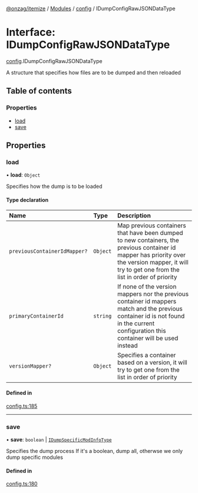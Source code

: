 [@onzag/itemize](../README.md) / [Modules](../modules.md) / [config](../modules/config.md) / IDumpConfigRawJSONDataType

# Interface: IDumpConfigRawJSONDataType

[config](../modules/config.md).IDumpConfigRawJSONDataType

A structure that specifies how files are to be dumped
and then reloaded

## Table of contents

### Properties

- [load](config.IDumpConfigRawJSONDataType.md#load)
- [save](config.IDumpConfigRawJSONDataType.md#save)

## Properties

### load

• **load**: `Object`

Specifies how the dump is to be loaded

#### Type declaration

| Name | Type | Description |
| :------ | :------ | :------ |
| `previousContainerIdMapper?` | `Object` | Map previous containers that have been dumped to new containers, the previous container id mapper has priority over the version mapper, it will try to get one from the list in order of priority |
| `primaryContainerId` | `string` | If none of the version mappers nor the previous container id mappers match and the previous container id is not found in the current configuration this container will be used instead |
| `versionMapper?` | `Object` | Specifies a container based on a version, it will try to get one from the list in order of priority |

#### Defined in

[config.ts:185](https://github.com/onzag/itemize/blob/f2f29986/config.ts#L185)

___

### save

• **save**: `boolean` \| [`IDumpSpecificModInfoType`](config.IDumpSpecificModInfoType.md)

Specifies the dump process
If it's a boolean, dump all, otherwse
we only dump specific modules

#### Defined in

[config.ts:180](https://github.com/onzag/itemize/blob/f2f29986/config.ts#L180)
